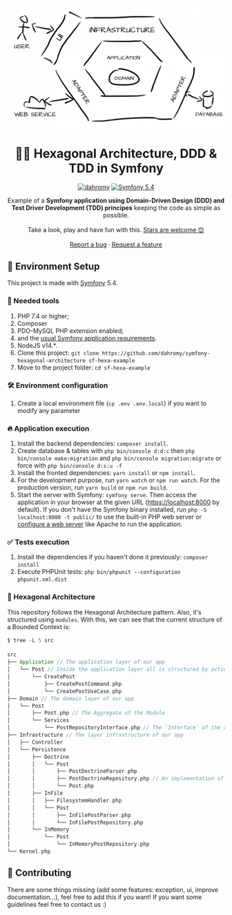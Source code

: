 <!--suppress HtmlDeprecatedAttribute -->
<p align="center">
    <img src="public/assets/hexagon.jpg" alt="hexagon">
</p>

<h1 align="center">
  🐘🎯 Hexagonal Architecture, DDD & TDD in Symfony
</h1>

<p align="center">
    <a href="https://github.com/dahromy"><img src="https://img.shields.io/badge/dahromy-OS-green.svg?style=flat-square" alt="dahromy"/></a>
    <a href="#"><img src="https://img.shields.io/badge/Symfony-5.4-purple.svg?style=flat-square&logo=symfony" alt="Symfony 5.4"/></a>
</p>

<p align="center">
   Example of a <strong>Symfony application using Domain-Driven Design (DDD) and <br /> 
   Test Driver Development (TDD) principes</strong> keeping the code as simple as possible.
  <br />
  <br />
  Take a look, play and have fun with this.
  <a href="https://github.com/dahromy/symfony-hexagonal-architecture/stargazers">Stars are welcome 😊</a>
  <br />
  <br />
  <a href="https://github.com/dahromy/symfony-hexagonal-architecture/issues">Report a bug</a>
  ·
  <a href="https://github.com/dahromy/symfony-hexagonal-architecture/issues">Request a feature</a>
</p>

## 🚀 Environment Setup

This project is made with [Symfony][1] 5.4.

### 🐳 Needed tools

1. PHP 7.4 or higher;
2. Composer
3. PDO-MySQL PHP extension enabled;
4. and the [usual Symfony application requirements][2].
5. NodeJS v14.*.
6. Clone this project: `git clone https://github.com/dahromy/symfony-hexagonal-architecture sf-hexa-example`
7. Move to the project folder: `cd sf-hexa-example`

### 🛠️ Environment configuration

1. Create a local environment file (`cp .env .env.local`) if you want to modify any parameter

### 🔥 Application execution

1. Install the backend dependencies: `composer install`.
3. Create database & tables with `php bin/console d:d:c` then `php bin/console make:migration`
   and `php bin/console migration:migrate` or force with `php bin/console d:s:u -f`
5. Install the fronted dependencies: `yarn install` or `npm install`.
6. For the development purpose, run `yarn watch` or `npm run watch`. For the production version, run `yarn build`
   or `npm run build`.
7. Start the server with Symfony: `symfony serve`.
   Then access the application in your browser at the given URL ([https://localhost:8000](https://localhost:8000) by
   default).
   If you don't have the Symfony binary installed, run `php -S localhost:8000 -t public/`
   to use the built-in PHP web server or [configure a web server][3] like
   Apache to run the application.

### ✅ Tests execution

1. Install the dependencies if you haven't done it previously: `composer install`
2. Execute PHPUnit tests: `php bin/phpunit --configuration phpunit.xml.dist`

### 🎯 Hexagonal Architecture

This repository follows the Hexagonal Architecture pattern. Also, it's structured using `modules`.
With this, we can see that the current structure of a Bounded Context is:

```scala
$ tree -L 5 src
    
src
├── Application // The application layer of our app
│   └── Post // Inside the application layer all is structured by actions
│       └── CreatePost
│           ├── CreatePostCommand.php
│           └── CreatePostUseCase.php
├── Domain // The domain layer of our app
│   └── Post
│       ├── Post.php // The Aggregate of the Module
│       └── Services
│           └── PostRepositoryInterface.php // The `Interface` of the repository is inside Domain
├── Infrastructure // The layer infrastructure of our app
│   ├── Controller
│   └── Persistence
│       ├── Doctrine
│       │   └── Post
│       │       ├── PostDoctrineParser.php
│       │       ├── PostDoctrineRepository.php // An implementation of the repository
│       │       └── Post.php
│       ├── InFile
│       │   ├── FilesystemHandler.php
│       │   └── Post
│       │       ├── InFilePostParser.php
│       │       └── InFilePostRepository.php
│       └── InMemory
│           └── Post
│               └── InMemoryPostRepository.php
└── Kernel.php

```

## 🤔 Contributing

There are some things missing (add some features: exception, ui, improve documentation...), feel free to add this if you
want! If you want
some guidelines feel free to contact us :)

[1]: https://symfony.com/doc/5.4/index.html

[2]: https://symfony.com/doc/5.4/setup.html#technical-requirements

[3]: https://symfony.com/doc/5.4/setup/web_server_configuration.html
